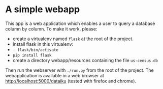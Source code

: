# A simple webapp

This app is a web application which enables a user to query a database column by column.
To make it work, please:
- create a virtualenv named `flask` at the root of the project.
- install flask in this virtualenv: 
 - `. flask/bin/activate` 
 - `pip install flask` 
- create a directory webapp/resources containing the file `us-census.db`

Then run the webserver with `./run.py` from the root of the project.
The webapplication is available in a web browser at [http://localhost:5000/dataiku](http://localhost:5000/dataiku) (tested with firefox and chrome).
